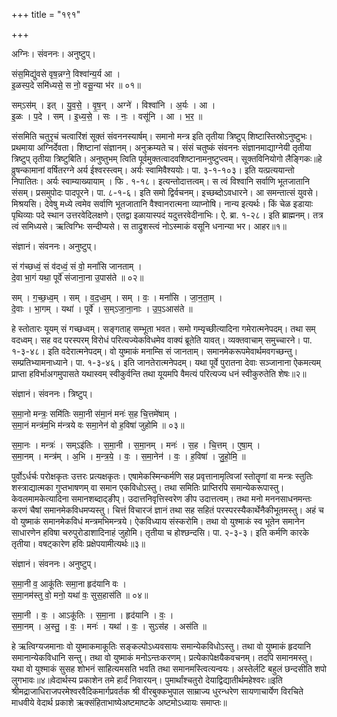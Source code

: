 +++
title = "१९१"

+++


अग्निः। संवननः। अनुष्टुप्।

संस॒मिद्यु॑वसे वृष॒न्नग्ने॒ विश्वा॑न्य॒र्य आ ।  
इ॒ळस्प॒दे समि॑ध्यसे॒ स नो॒ वसू॒न्या भ॑र ॥ ०१॥

सम्ऽस॑म् । इत् । यु॒व॒से॒ । वृ॒ष॒न् । अग्ने॑ । विश्वा॑नि । अ॒र्यः । आ ।  
इ॒ळः । प॒दे । सम् । इ॒ध्य॒से॒ । सः । नः॒ । वसू॑नि । आ । भ॒र॒ ॥

संसमिति चतुरृचं चत्वारिंशं सूक्तं संवननस्यार्षम्। समानो मन्त्र इति तृतीया त्रिष्टुप् शिष्टास्तिस्रोऽनुष्टुभः। प्रथमाया अग्निर्देवता। शिष्टानां संज्ञानम्। अनुक्रम्यते च। संसं चतुष्कं संवननः संज्ञानमाद्याग्नेयी तृतीया त्रिष्टुप् तृतीया त्रिष्टुबिति। अनुष्तुभम् त्विति पूर्वमुक्तत्वादवशिष्टानामनुष्टुप्त्वम्। सूक्तविनियोगो लैङ्गिकः॥हे व्रुषन्कामानां वर्षितरग्ने अर्य ईश्वरस्त्वम्। अर्यः स्वामिवैश्ययोः। पा. ३-१-१०३। इति यत्प्रत्ययान्तो निपातितः। अर्यः स्वाम्याख्यायाम् । फि . १-१८। इत्यन्तोदात्तत्वम्। स त्वं विश्वानि सर्वाणि भूतजातानि संसम्। प्रसमुपोदः पादपूरने। पा. ८-१-६। इति समो द्विर्वचनम्। इच्छब्दोऽवधारने। आ समन्तात्सं युवसे। मिश्रयसि। देवेषु मध्ये त्वमेव सर्वाणि भूतजातानि वैश्वानरात्मना व्याप्नोषि। नान्य इत्यर्थः। किं चेळ इडायाः पृथिव्याः पदे स्थान उत्तरवेदिलक्षणे। एतद्वा इळायास्पदं यदुत्तरवेदीनाभिः। ऐ. ब्रा. १-२८। इति ब्राह्मनम्। तत्र त्वं समिध्यसे। ऋत्विग्भिः सन्दीप्यसे। स ताद्रुशस्त्वं नोऽस्माकं वसूनि धनान्या भर। आहर॥१॥

संज्ञानं। संवननः। अनुष्टुप्।

सं ग॑च्छध्वं॒ सं व॑दध्वं॒ सं वो॒ मनां॑सि जानताम् ।  
दे॒वा भा॒गं यथा॒ पूर्वे॑ संजाना॒ना उ॒पास॑ते ॥ ०२॥

सम् । ग॒च्छ॒ध्व॒म् । सम् । व॒द॒ध्व॒म् । सम् । वः॒ । मनां॑सि । जा॒न॒ता॒म् ।  
दे॒वाः । भा॒गम् । यथा॑ । पूर्वे॑ । स॒म्ऽजा॒ना॒नाः । उ॒प॒ऽआस॑ते ॥

हे स्तोतारः यूयम् सं गच्छध्वम्। सङ्गताह् सम्भूता भवत। समो गम्यृच्छीत्यादिना गमेरात्मनेपदम्। तथा सम् वदध्वम्। सह वद परस्परम् विरोधं परित्यज्येकविधमेव वाक्यं ब्रूतेति यावत्। व्यक्तवाचाम् समुच्चारने। पा. १-३-४८। इति वदेरात्मनेपदम्। वो युष्माकं मनाम्सि सं जानताम्। समानमेकरूपमेवार्थमवगच्छन्तु। सम्प्रतिभ्यामनाध्याने। पा. १-३-४६। इति जानतेरात्मनेपदम्। यथा पूर्वे पुरातना देवाः सञ्जानाना ऐकमत्यम् प्राप्ता हविर्भाअगमुपासते यथास्वम् स्वीकुर्वन्ति तथा यूयमपि वैमत्यं परित्यज्य धनं स्वीकुरुतेति शेषः॥२॥

संज्ञानं। संवननः। त्रिष्टुप्।

स॒मा॒नो मन्त्रः॒ समि॑तिः समा॒नी स॑मा॒नं मनः॑ स॒ह चि॒त्तमे॑षाम् ।  
स॒मा॒नं मन्त्र॑म॒भि म॑न्त्रये वः समा॒नेन॑ वो ह॒विषा॑ जुहोमि ॥ ०३॥

स॒मा॒नः । मन्त्रः॑ । सम्ऽइ॑तिः । स॒मा॒नी । स॒मा॒नम् । मनः॑ । स॒ह । चि॒त्तम् । ए॒षा॒म् ।  
स॒मा॒नम् । मन्त्र॑म् । अ॒भि । म॒न्त्र॒ये॒ । वः॒ । स॒मा॒नेन॑ । वः॒ । ह॒विषा॑ । जु॒हो॒मि॒ ॥

पुर्वोऽर्धर्चः परोक्षकृतः उत्तरः प्रत्यक्षकृतः। एषामेकस्मिन्कर्मणि सह प्रवृत्तानामृत्विजां स्तोतॄणां वा मन्त्रः स्तुतिः शस्त्राद्यात्मका गुप्तभाषणम् वा समान एकविधोऽस्तु। तथा समितिः प्राप्तिरपि समान्येकरूपास्तु। केवलमामकेत्यादिना समानशब्दाद्ङीप्। उदात्तनिवृत्तिस्वरेण ङीप उदात्तत्वम्। तथा मनो मननसाधनमन्तः करणं चैषां समानमेकविधमप्यस्तु। चित्तं विचारजं ज्ञानं तथा सह सहितं परस्परस्यैकार्थेनैकीभूतमस्तु। अहं च वो युष्माकं समानमेकविधं मन्त्रमभिमन्त्रये। ऐकविध्याय संस्करोमि। तथा वो युश्माकं स्व भूतेन समानेन साधारणेन हविषा चरुपुरोडाशादिनाहं जुहोमि। तृतीया च होश्छन्दसि। पा. २-३-३। इति कर्मणि कारके तृतीया। वषट्कारेण हविः प्रक्षेपयामीत्यर्थः॥३॥

संज्ञानं। संवननः। अनुष्टुप्।

स॒मा॒नी व॒ आकू॑तिः समा॒ना हृद॑यानि वः ।  
स॒मा॒नम॑स्तु वो॒ मनो॒ यथा॑ वः॒ सुस॒हास॑ति ॥ ०४॥

स॒मा॒नी । वः॒ । आऽकू॑तिः । स॒मा॒ना । हृद॑यानि । वः॒ ।  
स॒मा॒नम् । अ॒स्तु॒ । वः॒ । मनः॑ । यथा॑ । वः॒ । सुऽस॑ह । अस॑ति ॥

हे ऋत्विग्यजमानाः वो युष्माकमाकूतिः सङ्कल्पोऽध्यवसायः समान्येकविधोऽस्तु। तथा वो युष्माकं हृदयानि समानान्येकविधानि सन्तु। तथा वो युष्माकं मनोऽन्तःकरणम्। प्रत्येकापेक्षयैकवचनम्। तदपि समानमस्तु। यथा वो युश्माकं सुसह शोभनं साहित्यमसति भवति तथा समानमस्त्वित्यन्वयः। अस्तेर्लटि बहुलं छन्दसीति शपो लुगभावः॥४॥वेदार्थस्य प्रकाशेन तमे हार्दं निवारयन्। पुमार्थांश्चतुरो देयाद्विद्यातीर्थमहेश्वरः॥इति श्रीमद्राजाधिराजपरमेश्वरवैदिकमार्गप्रवर्तक श्री वीरबुक्कभुपाल साम्राज्य धुरन्धरेण सायणाचार्येण विरचिते माधवीये वेदार्थ प्रकाशे ऋक्संहिताभाष्येअष्टमाष्टके अष्टमोऽध्यायः समाप्तः॥